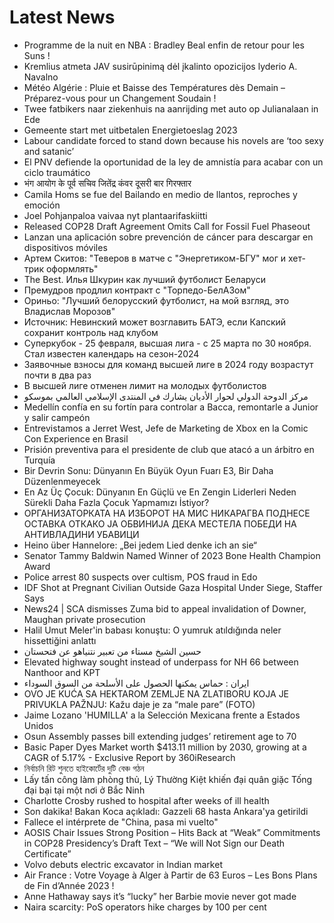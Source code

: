 # Latest News
-  Programme de la nuit en NBA : Bradley Beal enfin de retour pour les Suns !
-  Kremlius atmeta JAV susirūpinimą dėl įkalinto opozicijos lyderio A. Navalno
-  Météo Algérie : Pluie et Baisse des Températures dès Demain – Préparez-vous pour un Changement Soudain !
-  Twee fatbikers naar ziekenhuis na aanrijding met auto op Julianalaan in Ede
-  Gemeente start met uitbetalen Energietoeslag 2023
-  Labour candidate forced to stand down because his novels are ‘too sexy and satanic’
-  El PNV defiende la oportunidad de la ley de amnistía para acabar con un ciclo traumático
-  भंग आयोग के पूर्व सचिव जितेंद्र कंवर दूसरी बार गिरफ्तार
-  Camila Homs se fue del Bailando en medio de llantos, reproches y emoción
-  Joel Pohjanpaloa vaivaa nyt plantaarifaskiitti
-  Released COP28 Draft Agreement Omits Call for Fossil Fuel Phaseout
-  Lanzan una aplicación sobre prevención de cáncer para descargar en dispositivos móviles
-  Артем Скитов: "Теверов в матче с "Энергетиком-БГУ" мог и хет-трик оформлять"
-  The Best. Илья Шкурин как лучший футболист Беларуси
-  Премудров продлил контракт с "Торпедо-БелАЗом"
-  Ориньо: "Лучший белорусский футболист, на мой взгляд, это Владислав Морозов"
-  Источник: Невинский может возглавить БАТЭ, если Капский сохранит контроль над клубом
-  Суперкубок - 25 февраля, высшая лига - с 25 марта по 30 ноября. Стал известен календарь на сезон-2024
-  Заявочные взносы для команд высшей лиге в 2024 году возрастут почти в два раз
-  В высшей лиге отменен лимит на молодых футболистов
-  مركز الدوحة الدولي لحوار الأديان يشارك في المنتدى الإسلامي العالمي بموسكو
-  Medellín confía en su fortín para controlar a Bacca, remontarle a Junior y salir campeón
-  Entrevistamos a Jerret West, Jefe de Marketing de Xbox en la Comic Con Experience en Brasil
-  Prisión preventiva para el presidente de club que atacó a un árbitro en Turquía
-  Bir Devrin Sonu: Dünyanın En Büyük Oyun Fuarı E3, Bir Daha Düzenlenmeyecek
-  En Az Üç Çocuk: Dünyanın En Güçlü ve En Zengin Liderleri Neden Sürekli Daha Fazla Çocuk Yapmamızı İstiyor?
-  ОРГАНИЗАТОРКАТА НА ИЗБОРОТ НА МИС НИКАРАГВА ПОДНЕСЕ ОСТАВКА ОТКАКО ЈА ОБВИНИЈА ДЕКА МЕСТЕЛA ПОБЕДИ НА АНТИВЛАДИНИ УБАВИЦИ
-  Heino über Hannelore: „Bei jedem Lied denke ich an sie“
-  Senator Tammy Baldwin Named Winner of 2023 Bone Health Champion Award
-  Police arrest 80 suspects over cultism, POS fraud in Edo
-  IDF Shot at Pregnant Civilian Outside Gaza Hospital Under Siege, Staffer Says
-  News24 | SCA dismisses Zuma bid to appeal invalidation of Downer, Maughan private prosecution
-  Halil Umut Meler'in babası konuştu: O yumruk atıldığında neler hissettiğini anlattı
-  حسين الشيخ مستاء من تعبير نتنياهو عن فتحستان
-  Elevated highway sought instead of underpass for NH 66 between Nanthoor and KPT
-  ايران : حماس يمكنها الحصول على الأسلحة من السوق السوداء
-  OVO JE KUĆA SA HEKTAROM ZEMLJE NA ZLATIBORU KOJA JE PRIVUKLA PAŽNJU: Kažu daje je za “male pare” (FOTO)
-  Jaime Lozano 'HUMILLA' a la Selección Mexicana frente a Estados Unidos
-  Osun Assembly passes bill extending judges’ retirement age to 70
-  Basic Paper Dyes Market worth $413.11 million by 2030, growing at a CAGR of 5.17% - Exclusive Report by 360iResearch
-  নির্বাচনি রিট শুনতে হাইকোর্টের দুটি বেঞ্চ গঠন
-  Lấy tấn công làm phòng thủ, Lý Thường Kiệt khiến đại quân giặc Tống đại bại tại một nơi ở Bắc Ninh
-  Charlotte Crosby rushed to hospital after weeks of ill health
-  Son dakika! Bakan Koca açıkladı: Gazzeli 68 hasta Ankara'ya getirildi
-  Fallece el intérprete de "China, pasa mi vuelto"
-  AOSIS Chair Issues Strong Position – Hits Back at “Weak” Commitments in COP28 Presidency’s Draft Text – “We will Not Sign our Death Certificate”
-  Volvo debuts electric excavator in Indian market
-  Air France : Votre Voyage à Alger à Partir de 63 Euros – Les Bons Plans de Fin d’Année 2023 !
-  Anne Hathaway says it’s “lucky” her Barbie movie never got made
-  Naira scarcity: PoS operators hike charges by 100 per cent
